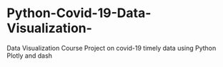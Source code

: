 # Python-Covid-19-Data-Visualization-
Data Visualization Course Project on covid-19 timely data using Python Plotly and dash
